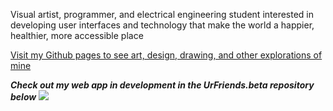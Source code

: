 Visual artist, programmer, and electrical engineering student interested in developing user interfaces and technology that make the world a happier, healthier, more accessible place

<a href="https://jayhcrawford.github.io/">Visit my Github pages to see art, design, drawing, and other explorations of mine</a>

***Check out my web app in development in the UrFriends.beta repository below***
<img src="https://jayhcrawford-webimages.s3.us-east-2.amazonaws.com/UrFriends/Wireframe+Storyboard-100.jpg" />
